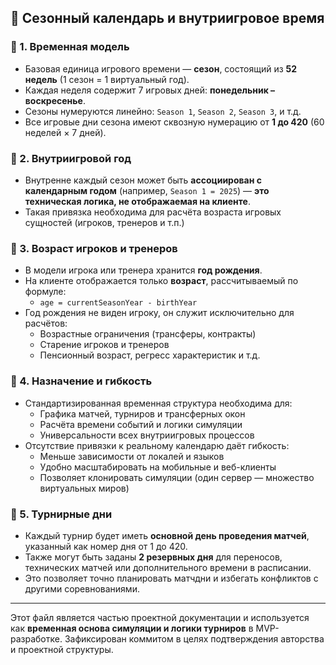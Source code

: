 ## 📅 Сезонный календарь и внутриигровое время

### 🔹 1. Временная модель
- Базовая единица игрового времени — **сезон**, состоящий из **52 недель** (1 сезон = 1 виртуальный год).
- Каждая неделя содержит 7 игровых дней: **понедельник – воскресенье**.
- Сезоны нумеруются линейно: `Season 1`, `Season 2`, `Season 3`, и т.д.
- Все игровые дни сезона имеют сквозную нумерацию от **1 до 420** (60 неделей × 7 дней).

### 🔹 2. Внутриигровой год
- Внутренне каждый сезон может быть **ассоциирован с календарным годом** (например, `Season 1 = 2025`) — **это техническая логика, не отображаемая на клиенте**.
- Такая привязка необходима для расчёта возраста игровых сущностей (игроков, тренеров и т.п.)

### 🔹 3. Возраст игроков и тренеров
- В модели игрока или тренера хранится **год рождения**.
- На клиенте отображается только **возраст**, рассчитываемый по формуле:
  - `age = currentSeasonYear - birthYear`
- Год рождения не виден игроку, он служит исключительно для расчётов:
  - Возрастные ограничения (трансферы, контракты)
  - Старение игроков и тренеров
  - Пенсионный возраст, регресс характеристик и т.д.

### 🔹 4. Назначение и гибкость
- Стандартизированная временная структура необходима для:
  - Графика матчей, турниров и трансферных окон
  - Расчёта времени событий и логики симуляции
  - Универсальности всех внутриигровых процессов
- Отсутствие привязки к реальному календарю даёт гибкость:
  - Меньше зависимости от локалей и языков
  - Удобно масштабировать на мобильные и веб-клиенты
  - Позволяет клонировать симуляции (один сервер — множество виртуальных миров)

### 🔹 5. Турнирные дни
- Каждый турнир будет иметь **основной день проведения матчей**, указанный как номер дня от 1 до 420.
- Также могут быть заданы **2 резервных дня** для переносов, технических матчей или дополнительного времени в расписании.
- Это позволяет точно планировать матчдни и избегать конфликтов с другими соревнованиями.

---

Этот файл является частью проектной документации и используется как **временная основа симуляции и логики турниров** в MVP-разработке. Зафиксирован коммитом в целях подтверждения авторства и проектной структуры.

